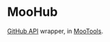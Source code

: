 MooHub
======

[GitHub API](http://github.com/guides/the-github-api) wrapper, in [MooTools](http://mootools.net/).